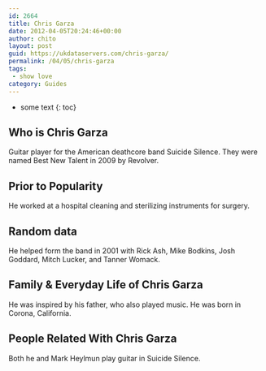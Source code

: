 ```yaml
---
id: 2664
title: Chris Garza
date: 2012-04-05T20:24:46+00:00
author: chito
layout: post
guid: https://ukdataservers.com/chris-garza/
permalink: /04/05/chris-garza
tags:
 - show love
category: Guides
---
```


* some text
{: toc}


## Who is  Chris Garza
                  
                  
                  
Guitar player for the American deathcore band Suicide Silence. They were named Best New Talent in 2009 by Revolver.
                  
                
                
                
## Prior to Popularity 
                  
                  
                  
He worked at a hospital cleaning and sterilizing instruments for surgery.
                  
                
                
                
## Random data 
                  
                  
                  
He helped form the band in 2001 with Rick Ash, Mike Bodkins, Josh Goddard, Mitch Lucker, and Tanner Womack.
                  
                
                
                
## Family & Everyday Life of Chris Garza
                  
                  
                  
He was inspired by his father, who also played music. He was born in Corona, California.
                  
                
                
                
## People Related With  Chris Garza
                  
                  
                  
Both he and Mark Heylmun play guitar in Suicide Silence.
                  
                
              
            
          
          
          
    
    
  
